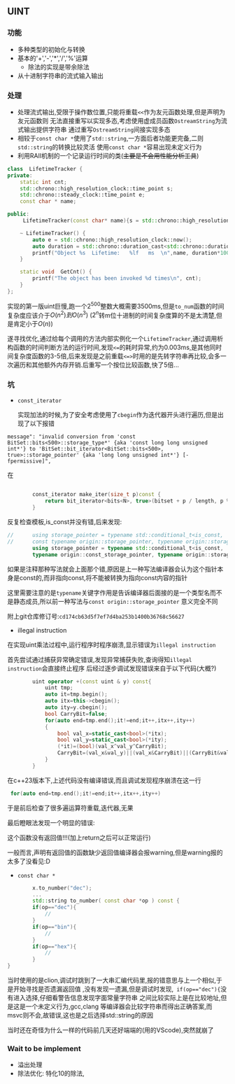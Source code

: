## UINT

### 功能

- 多种类型的初始化与转换
- 基本的'+','-','*','/','%'运算
  * 除法的实现是带余除法 
- 从十进制字符串的流式输入输出

### 处理

- 处理流式输出,受限于操作数位置,只能将重载`<<`作为友元函数处理,但是声明为友元函数则
无法直接重写以实现多态,考虑使用虚成员函数`OstreamString`为流式输出提供字符串
通过重写`OstreamString`间接实现多态
- 相较于`const char *`使用了`std::string`,一方面后者功能更完备,二则`std::string`的转换比较灵活
使用`const char *`容易出现未定义行为
- 利用RAII机制的一个记录运行时间的类(~~主要是不会用性能分析工具~~)
```cpp
class  LifetimeTracker {
private:
    static int cnt;
    std::chrono::high_resolution_clock::time_point s;
    std::chrono::steady_clock::time_point e;
    const char * name;

public:
     LifetimeTracker(const char* name){s = std::chrono::high_resolution_clock::now();  this->name=name; cnt++;}

    ~ LifetimeTracker() {
        auto e = std::chrono::high_resolution_clock::now();
        auto duration = std::chrono::duration_cast<std::chrono::duration<double>>(e - s).count();
        printf("Object %s  Lifetime:   %lf   ms  \n",name, duration*1000);
    }

    static void  GetCnt() {
        printf("The object has been invoked %d times\n", cnt);
    }
};
```
实现的第一版uint巨慢,跑一个$2^{500}$整数大概需要3500ms,但是`to_num`函数的时间复杂度应该介于$O(n^2)到O(n^3)$ ($2^n$转m位十进制的时间复杂度算的不是太清楚,但是肯定小于$O(n)$)

遂寻找优化,通过给每个调用的方法内部实例化一个`LifetimeTracker`,通过调用析构函数的时间判断方法的运行时间,发现`<=`的耗时异常,约为0.003ms,是其他同时间复杂度函数的3-5倍,后来发现是之前重载`<=>`时用的是先转字符串再比较,会多一次遍历和其他额外内存开销.后重写一个按位比较函数,快了5倍...



### 坑
- `const_iterator`

  实现加法的时候,为了安全考虑使用了`cbegin`作为迭代器开头进行遍历,但是出现了以下报错
```
message": "invalid conversion from 'const BitSet::bits<500>::storage_type*' {aka 'const long long unsigned int*'} to 'BitSet::bit_iterator<BitSet::bits<500>, true>::storage_pointer' {aka 'long long unsigned int*'} [-fpermissive]",
```
在
```cpp

        const_iterator make_iter(size_t p)const {
            return bit_iterator<bits<N>, true>(bitset + p / length, p % length);
        }
```
反复检查模板,is_const并没有错,后来发现:
```cpp
//      using storage_pointer = typename std::conditional_t<is_const, 
//      const typename origin::storage_pointer, typename origin::storage_pointer>;
        using storage_pointer = typename std::conditional_t<is_const,
		typename origin::const_storage_pointer, typename origin::storage_pointer>;

```
如果是注释那种写法就会上面那个错,原因是上一种写法编译器会认为这个指针本身是const的,而非指向const,将不能被转换为指向const内容的指针

这里需要注意的是`typename`关键字作用是告诉编译器后面接的是一个类型名而不是静态成员,所以前一种写法与`const origin::storage_pointer`
意义完全不同

附上git仓库修订号:`cd174cb63d5f7ef7d4ba253b1400b36768c56627`

- illegal instruction

在实现uint乘法过程中,运行程序时程序崩溃,显示错误为`illegal instruction`

首先尝试通过捕获异常确定错误,发现异常捕获失败,查询得知`illegal instruction`会直接终止程序
后经过逐步调试发现错误来自于以下代码(大概?)
```cpp
        uint operator +(const uint & y) const{
            uint tmp;
            auto it=tmp.begin();
            auto itx=this->cbegin();
            auto ity=y.cbegin();
            bool CarryBit=false;
            for(auto end=tmp.end();it!=end;it++,itx++,ity++)
            {
                bool val_x=static_cast<bool>(*itx);
                bool val_y=static_cast<bool>(*ity);
                (*it)=(bool)(val_x^val_y^CarryBit);
                CarryBit=(val_x&val_y)||(val_x&CarryBit)||(CarryBit&val_y);
            }
        }

```
在c++23版本下,上述代码没有编译错误,而且调试发现程序崩溃在这一行
```cpp
 for(auto end=tmp.end();it!=end;it++,itx++,ity++)
```
于是前后检查了很多遍运算符重载,迭代器,无果

最后瞪眼法发现一个明显的错误:

这个函数没有返回值!!!(加上return之后可以正常运行)

一般而言,声明有返回值的函数缺少返回值编译器会报warning,但是warning报的太多了没看见:D

- `const char *`
```cpp
        x.to_number("dec");
        ...
        std::string to_number( const char *op ) const {
        if(op=="dec"){
			//
        }
        if(op=="bin"){
		    //
        }
        if(op=="hex"){
			//
        }   
} 
```
当时使用的是clion,调试时跳到了一大串汇编代码里,报的错意思与上一个相似,于是开始寻找是否遗漏返回值
,没有发现一遗漏,但是调试时发现,` if(op=="dec"){`没有进入选择,仔细看警告信息发现字面常量字符串
之间比较实际上是在比较地址,但是这是一个未定义行为,gcc,clang 等编译器会比较字符串而得出正确答案,而
msvc则不会,故错误,这也是之后选择std::string的原因

当时还在奇怪为什么一样的代码前几天还好端端的(用的VScode),突然就崩了

### Wait to be implement 
* 溢出处理
* 除法优化: 特化10的除法,